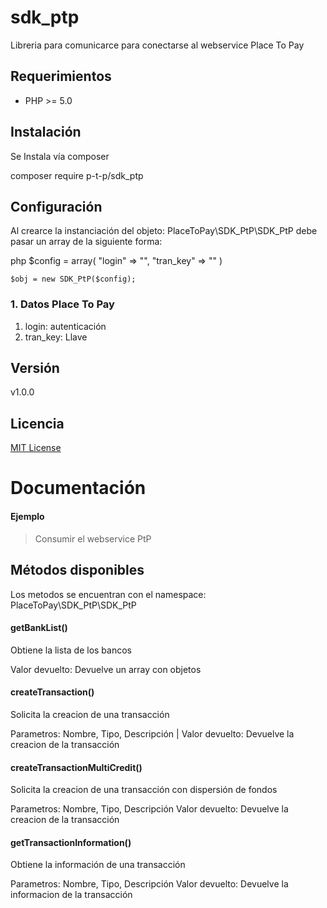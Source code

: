 # sdk_ptp

Libreria para comunicarce para conectarse al webservice Place To Pay

## Requerimientos

- PHP >= 5.0

## Instalación

Se Instala vía composer

composer require p-t-p/sdk_ptp

## Configuración

Al crearce la instanciación del objeto: PlaceToPay\SDK_PtP\SDK_PtP debe pasar un array de la siguiente forma:

php
	$config = array(
		"login" => "",
		"tran_key" => ""
	)

	$obj = new SDK_PtP($config);



### 1. Datos Place To Pay
1. login: autenticación
2. tran_key: Llave
  
## Versión
v1.0.0

## Licencia
[MIT License](LICENSE)

# Documentación

#### Ejemplo

> Consumir el webservice PtP

## Métodos disponibles
	
Los metodos se encuentran con el namespace: PlaceToPay\SDK_PtP\SDK_PtP

#### getBankList()

Obtiene la lista de los bancos

Valor devuelto: Devuelve un array con objetos

#### createTransaction()

Solicita la creacion de una transacción

Parametros: Nombre, Tipo, Descripción |
Valor devuelto: Devuelve la creacion de la transacción

#### createTransactionMultiCredit()

Solicita la creacion de una transacción con dispersión de fondos

Parametros: Nombre, Tipo, Descripción
Valor devuelto: Devuelve la creacion de la transacción

#### getTransactionInformation()

Obtiene la información de una transacción

Parametros: Nombre, Tipo, Descripción
Valor devuelto: Devuelve la informacion de la transacción